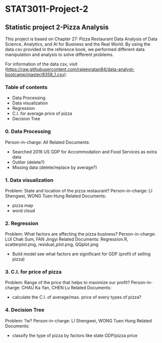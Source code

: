 # STAT3011-Project-2
## Statistic project 2-Pizza Analysis 
This project is based on Chapter 27: Pizza Restaurant Data Analysis of Data Science, Analytics, and AI for Business and the Real World. By using the data csv provided in the reference book, we performed different data manipulation and analysis to solve different problems.

For information of the data csv, visit (https://raw.githubusercontent.com/rajeevratan84/data-analyst-bootcamp/master/8358_1.csv).

### Table of contents
- Data Processing
- Data visualization
- Regression
- C.I. for average price of pizza
- Decision Tree

### 0. Data Processing
Person-in-charge: All
Related Documents: 
- Searched 2016 US GDP for Accommodation and Food Services as extra data
- Outlier (delete?)
- Missing data (delete/replace by average?)

### 1. Data visualization
Problem: State and location of the pizza restaurant?
Person-in-charge: LI Shengwei, WONG Tuen Hung
Related Documents:
- pizza map
- word cloud

### 2. Regression
Problem: What factors are affecting the pizza business?
Person-in-charge: LUI Chak Sum, FAN Jingyi
Related Documents: Regression.R, scatterplot.png, residual_plot.png, QQplot.png
- Build model see what factors are significant for GDP (profit of selling pizza)

### 3. C.I. for price of pizza
Problem: Range of the price that helps to maximize our profit?
Person-in-charge: CHAU Ka Yan, CHEN Lu
Related Documents:
- calculate the C.I. of average/max. price of every types of pizza?

### 4. Decision Tree
Problem: ?w?
Person-in-charge: LI Shengwei, WONG Tuen Hung
Related Documents:
- classify the type of pizza by factors like state GDP/pizza price
